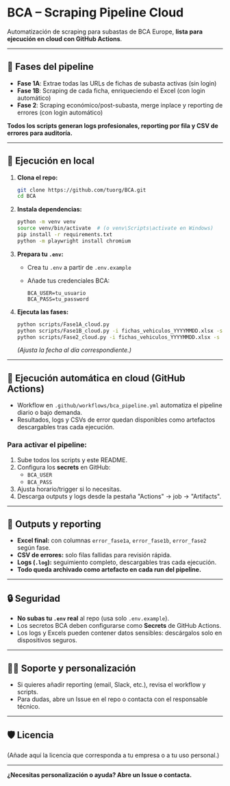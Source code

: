# BCA – Scraping Pipeline Cloud

Automatización de scraping para subastas de BCA Europe, **lista para ejecución en cloud con GitHub Actions**.

---

## 🔗 Fases del pipeline

- **Fase 1A**: Extrae todas las URLs de fichas de subasta activas (sin login)
- **Fase 1B**: Scraping de cada ficha, enriqueciendo el Excel (con login automático)
- **Fase 2**: Scraping económico/post-subasta, merge inplace y reporting de errores (con login automático)

**Todos los scripts generan logs profesionales, reporting por fila y CSV de errores para auditoría.**

---

## 🚀 **Ejecución en local**

1. **Clona el repo:**

    ```bash
    git clone https://github.com/tuorg/BCA.git
    cd BCA
    ```

2. **Instala dependencias:**

    ```bash
    python -m venv venv
    source venv/bin/activate  # (o venv\Scripts\activate en Windows)
    pip install -r requirements.txt
    python -m playwright install chromium
    ```

3. **Prepara tu `.env`:**

    - Crea tu `.env` a partir de `.env.example`
    - Añade tus credenciales BCA:

        ```env
        BCA_USER=tu_usuario
        BCA_PASS=tu_password
        ```

4. **Ejecuta las fases:**

    ```bash
    python scripts/Fase1A_cloud.py
    python scripts/Fase1B_cloud.py -i fichas_vehiculos_YYYYMMDD.xlsx -s bca_storage_phase1.json
    python scripts/Fase2_cloud.py -i fichas_vehiculos_YYYYMMDD.xlsx -s bca_storage_phase1.json
    ```

    *(Ajusta la fecha al día correspondiente.)*

---

## 🤖 **Ejecución automática en cloud (GitHub Actions)**

- Workflow en `.github/workflows/bca_pipeline.yml` automatiza el pipeline diario o bajo demanda.
- Resultados, logs y CSVs de error quedan disponibles como artefactos descargables tras cada ejecución.

### **Para activar el pipeline:**

1. Sube todos los scripts y este README.
2. Configura los **secrets** en GitHub:
    - `BCA_USER`
    - `BCA_PASS`
3. Ajusta horario/trigger si lo necesitas.
4. Descarga outputs y logs desde la pestaña "Actions" → job → "Artifacts".

---

## 📄 **Outputs y reporting**

- **Excel final:** con columnas `error_fase1a`, `error_fase1b`, `error_fase2` según fase.
- **CSV de errores:** solo filas fallidas para revisión rápida.
- **Logs (`.log`):** seguimiento completo, descargables tras cada ejecución.
- **Todo queda archivado como artefacto en cada run del pipeline.**

---

## 🔒 **Seguridad**

- **No subas tu `.env` real** al repo (usa solo `.env.example`).
- Los secretos BCA deben configurarse como **Secrets** de GitHub Actions.
- Los logs y Excels pueden contener datos sensibles: descárgalos solo en dispositivos seguros.

---

## 👨‍💻 **Soporte y personalización**

- Si quieres añadir reporting (email, Slack, etc.), revisa el workflow y scripts.
- Para dudas, abre un Issue en el repo o contacta con el responsable técnico.

---

## 🛡️ **Licencia**

(Añade aquí la licencia que corresponda a tu empresa o a tu uso personal.)

---

**¿Necesitas personalización o ayuda? Abre un Issue o contacta.**
